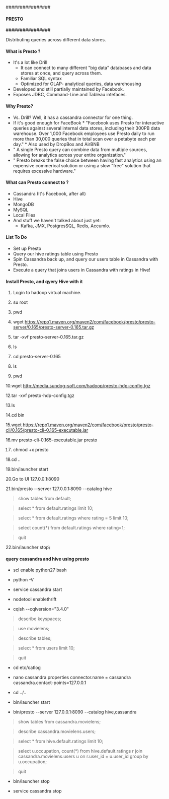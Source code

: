 ################
#### PRESTO ####
################

Distributing queries across different data stores.

#### What is Presto ?

- It's a lot like Drill
    * It can connect to many different "big data" databases and data stores at once, and query across them.
    * Familiar SQL syntax
    * Optimized for OLAP- analytical queries, data warehousing
- Developed and still partially maintained by Facebook.
- Exposes JDBC, Command-Line and Tableau intefaces.

#### Why Presto?

- Vs. Drill? Well, it has a cassandra connector for one thing.
- If it's good enough for FaceBook
        * "Facebook uses Presto for interactive queries against several internal data stores, including their 300PB data warehouse.
          Over 1,000 Facebook employees use Presto daily to run more than 30,000 queries that in total scan over a petabyte each per day."
        * Also used by DropBox and AirBNB
- " A single Presto query can combine data from multiple sources, allowing for analytics across your entire organization."
- " Presto breaks the false choice between having fast analytics using an expensive commerical solution or using a slow "free"
    solution that requires excessive hardware."
    
#### What can Presto connect to ?

- Cassandra (It's Facebook, after all)
- Hive 
- MongoDB 
- MySQL
- Local Files
- And stuff we haven't talked about just yet:
    * Kafka, JMX, PostgresSQL, Redis, Accumlo.
    
#### List To Do

- Set up Presto
- Query our hive ratings table using Presto
- Spin Cassandra back up, and query our users table in Cassandra with Presto.
- Execute a query that joins users in Cassandra with ratings in Hive!

#### Install Presto, and qyery Hive with it

1. Login to hadoop virtual machine.

2. su root

3. pwd

4. wget https://repo1.maven.org/maven2/com/facebook/presto/presto-server/0.165/presto-server-0.165.tar.gz

5. tar -xvf presto-server-0.165.tar.gz

6. ls

7. cd presto-server-0.165

8. ls

9. pwd

10.wget http://media.sundog-soft.com/hadoop/presto-hdp-config.tgz

12.tar -xvf presto-hdp-config.tgz

13.ls

14.cd bin

15.wget https://repo1.maven.org/maven2/com/facebook/presto/presto-cli/0.165/presto-cli-0.165-executable.jar

16.mv presto-cli-0.165-executable.jar presto

17. chmod +x presto

18.cd ..

19.bin/launcher start

20.Go to UI 127.0.0.1:8090

21.bin/presto --server 127.0.0.1:8090 --catalog hive

  > show tables from default;
  
  > select * from default.ratings limit 10;
  
  > select * from default.ratings where rating = 5 limit 10;
  
  > select count(*) from default.ratings where rating=1;
  
  > quit
  
22.bin/launcher stop\

#### query cassandra and hive using presto

- scl enable python27 bash

- python -V

- service cassandra start

- nodetool enablethrift 

- cqlsh --cqlversion="3.4.0"

 > describe keyspaces;
 
 > use movielens;
 
 > describe tables;
 
 > select * from users limit 10;
 
 > quit
 
 - cd etc/catlog
 
 - nano cassandra.properties
      connector.name = cassandra
      cassandra.contact-points=127.0.0.1
      
 - cd ../..
 
 - bin/launcher start
 
 - bin/presto --server 127.0.0.1:8090 --catalog hive,cassandra
 
  > show tables from cassandra.movielens;
  
  > describe cassandra.movielens.users;
  
  > select * from hive.default.ratings limit 10;
  
  > select u.occupation, count(*) from hive.default.ratings r join 
    cassandra.movielens.users u on r.user_id = u.user_id group by u.occupation;
    
  > quit
  
  - bin/launcher stop
  
  - service cassandra stop
  
